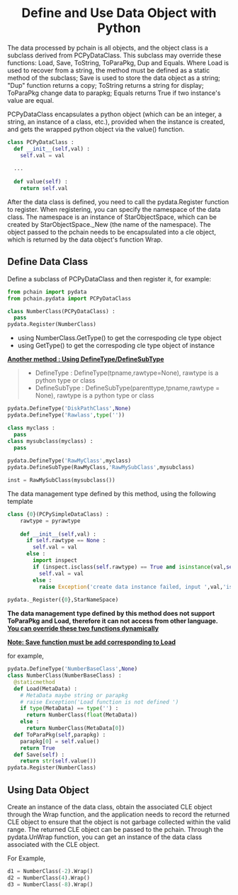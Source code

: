 <h1 align="center">Define and Use Data Object with Python</h1>

The data processed by pchain is all objects, and the object class is a subclass derived from PCPyDataClass. This subclass may override these functions: Load, Save, ToString, ToParaPkg, Dup and Equals. Where Load is used to recover from a string, the method must be defined as a static method of the subclass; Save is used to store the data object as a string; "Dup" function returns a copy; ToString returns a string for display; ToParaPkg change data to parapkg; Equals returns True if two instance's value are equal.

PCPyDataClass encapsulates a python object (which can be an integer, a string, an instance of a class, etc.), provided when the instance is created, and gets the wrapped python object via the value() function.

```python
class PCPyDataClass :
  def __init__(self,val) :
    self.val = val
    
  ...
  
  def value(self) :
    return self.val    
```

After the data class is defined, you need to call the pydata.Register function to register. When registering, you can specify the namespace of the data class. The namespace is an instance of StarObjectSpace, which can be created by StarObjectSpace._New (the name of the namespace).
The object passed to the pchain needs to be encapsulated into a cle object, which is returned by the data object's function Wrap.

Define Data Class
---

Define a subclass of PCPyDataClass and then register it, for example:

```python
from pchain import pydata
from pchain.pydata import PCPyDataClass

class NumberClass(PCPyDataClass) :
  pass
pydata.Register(NumberClass)  

```

* using NumberClass.GetType() to get the correspoding cle type object 
* using GetType() to get the correspoding cle type object of instance

**[Another method : Using DefineType/DefineSubType](#)**

> * DefineType : DefineType(tpname,rawtype=None), rawtype is a python type or class
> * DefineSubType : DefineSubType(parenttype,tpname,rawtype = None), rawtype is a python type or class

```python
pydata.DefineType('DiskPathClass',None)
pydata.DefineType('Rawlass',type(''))

class myclass :
  pass 
class mysubclass(myclass) :
  pass  
  
pydata.DefineType('RawMyClass',myclass)
pydata.DefineSubType(RawMyClass,'RawMySubClass',mysubclass)

inst = RawMySubClass(mysubclass())
```

The data management type defined by this method, using the following template

```python
class {0}(PCPySimpleDataClass) :
    rawtype = pyrawtype
    
    def __init__(self,val) :
      if self.rawtype == None :
        self.val = val
      else :
        import inspect
        if (inspect.isclass(self.rawtype) == True and isinstance(val,self.rawtype)) or (type(val) == self.rawtype) :
          self.val = val
        else :     
          raise Exception('create data instance failed, input ',val,'is not instance of ',self.rawtype)          
                      
pydata._Register({0},StarNameSpace) 
```

**The data management type defined by this method does not support ToParaPkg and Load, therefore it can not access from other language. [You can override these two functions dynamically](#)**

**[Note: Save function must be add corresponding to Load](#)**

for example,

```python
pydata.DefineType('NumberBaseClass',None)
class NumberClass(NumberBaseClass) :
  @staticmethod
  def Load(MetaData) :
    # MetaData maybe string or parapkg
    # raise Exception('Load function is not defined ')
    if type(MetaData) == type('') :
      return NumberClass(float(MetaData))
    else :
      return NumberClass(MetaData[0])
  def ToParaPkg(self,parapkg) :
    parapkg[0] = self.value()
    return True
  def Save(self) :
    return str(self.value())     
pydata.Register(NumberClass)  
```

Using Data Object
---

Create an instance of the data class, obtain the associated CLE object through the Wrap function, and the application needs to record the returned CLE object to ensure that the object is not garbage collected within the valid range. The returned CLE object can be passed to the pchain.
Through the pydata.UnWrap function, you can get an instance of the data class associated with the CLE object.

For Example,

```python
d1 = NumberClass(-2).Wrap()
d2 = NumberClass(4).Wrap()
d3 = NumberClass(-8).Wrap()

```

